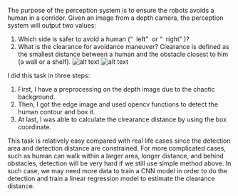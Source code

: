 

The purpose of the perception system is to ensure the robots avoids a human in a corridor. Given an image from a depth camera, the perception system will output two values: 
1) Which side is safer to avoid a human (“ ​ left” ​  or “ ​ right” ​ )? 
2) What is the clearance for avoidance maneuver? Clearance is defined as the smallest distance between a human and the obstacle closest to him (a wall or a shelf).
![alt text](https://raw.githubusercontent.com/l5shi/human-detect-in-depth-image/depth.png?raw=true "Title")
![alt text](https://raw.githubusercontent.com/l5shi/human-detect-in-depth-image/rgb.png?raw=true "Title")

I did this task in three steps:

1. First, I have a preprocessing on the depth image due to the chaotic background.
2. Then, I got the edge image and used opencv functions to detect the human contour and box it.
3. At last, I was able to calculate the clrearance distance by using the box coordinate.

This task is relatively easy compared with real life cases since the detection area and detection distance are constrained. For more complicated cases, such as human can walk within a larger area, longer distance, and behind obstacles, detection will be very hard if we still use simple method above. In such case, we may need more data to train a CNN model in order to do the detection and train a linear regression model to estimate the clearance distance.
